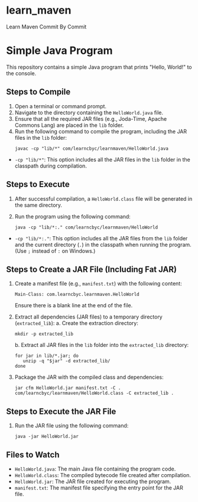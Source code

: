# learn_maven
Learn Maven Commit By Commit

# Simple Java Program

This repository contains a simple Java program that prints "Hello, World!" to the console.

## Steps to Compile

1. Open a terminal or command prompt.
2. Navigate to the directory containing the `HelloWorld.java` file.
3. Ensure that all the required JAR files (e.g., Joda-Time, Apache Commons Lang) are placed in the `lib` folder.
4. Run the following command to compile the program, including the JAR files in the `lib` folder:
   ```
   javac -cp "lib/*" com/learncbyc/learnmaven/HelloWorld.java
   ```
- `-cp "lib/*"`: This option includes all the JAR files in the `lib` folder in the classpath during compilation.

## Steps to Execute

1. After successful compilation, a `HelloWorld.class` file will be generated in the same directory.
2. Run the program using the following command:

   ```
   java -cp "lib/*:." com/learncbyc/learnmaven/HelloWorld
   ```
- `-cp "lib/*:."`: This option includes all the JAR files from the `lib` folder and the current directory (`.`) in the classpath when running the program. (Use `;` instead of `:` on Windows.)

## Steps to Create a JAR File (Including Fat JAR)

1. Create a manifest file (e.g., `manifest.txt`) with the following content:
   ```
   Main-Class: com.learncbyc.learnmaven.HelloWorld
   ```
   Ensure there is a blank line at the end of the file.

2. Extract all dependencies (JAR files) to a temporary directory (`extracted_lib`):
   a. Create the extraction directory:
      ```
      mkdir -p extracted_lib
      ```
   b. Extract all JAR files in the `lib` folder into the `extracted_lib` directory:
      ```
      for jar in lib/*.jar; do
         unzip -q "$jar" -d extracted_lib/
      done
      ```

3. Package the JAR with the compiled class and dependencies:
   ```
   jar cfm HelloWorld.jar manifest.txt -C . com/learncbyc/learnmaven/HelloWorld.class -C extracted_lib .
   ```

## Steps to Execute the JAR File

1. Run the JAR file using the following command:
   ```
   java -jar HelloWorld.jar
   ```

## Files to Watch

- `HelloWorld.java`: The main Java file containing the program code.
- `HelloWorld.class`: The compiled bytecode file created after compilation.
- `HelloWorld.jar`: The JAR file created for executing the program.
- `manifest.txt`: The manifest file specifying the entry point for the JAR file.
